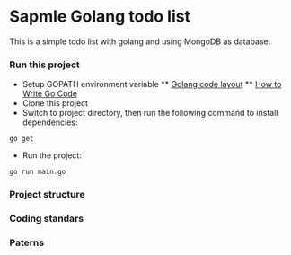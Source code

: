 # Sapmle Golang todo list

This is a simple todo list with golang and using MongoDB as database.

### Run this project

* Setup GOPATH environment variable
** [Golang code layout](https://github.com/golang/go/wiki/GithubCodeLayout)
** [How to Write Go Code](https://golang.org/doc/code.html)
* Clone this project 
* Switch to project directory, then run the following command to install dependencies:
```
go get
```
* Run the project:
```
go run main.go
```

### Project structure


### Coding standars

### Paterns
